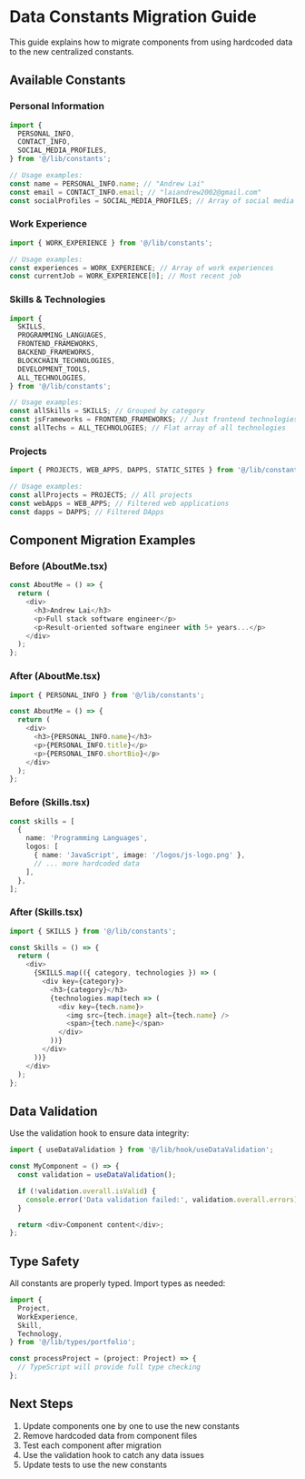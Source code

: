 # Data Constants Migration Guide

This guide explains how to migrate components from using hardcoded data to the new centralized constants.

## Available Constants

### Personal Information

```typescript
import {
  PERSONAL_INFO,
  CONTACT_INFO,
  SOCIAL_MEDIA_PROFILES,
} from '@/lib/constants';

// Usage examples:
const name = PERSONAL_INFO.name; // "Andrew Lai"
const email = CONTACT_INFO.email; // "laiandrew2002@gmail.com"
const socialProfiles = SOCIAL_MEDIA_PROFILES; // Array of social media links
```

### Work Experience

```typescript
import { WORK_EXPERIENCE } from '@/lib/constants';

// Usage examples:
const experiences = WORK_EXPERIENCE; // Array of work experiences
const currentJob = WORK_EXPERIENCE[0]; // Most recent job
```

### Skills & Technologies

```typescript
import {
  SKILLS,
  PROGRAMMING_LANGUAGES,
  FRONTEND_FRAMEWORKS,
  BACKEND_FRAMEWORKS,
  BLOCKCHAIN_TECHNOLOGIES,
  DEVELOPMENT_TOOLS,
  ALL_TECHNOLOGIES,
} from '@/lib/constants';

// Usage examples:
const allSkills = SKILLS; // Grouped by category
const jsFrameworks = FRONTEND_FRAMEWORKS; // Just frontend technologies
const allTechs = ALL_TECHNOLOGIES; // Flat array of all technologies
```

### Projects

```typescript
import { PROJECTS, WEB_APPS, DAPPS, STATIC_SITES } from '@/lib/constants';

// Usage examples:
const allProjects = PROJECTS; // All projects
const webApps = WEB_APPS; // Filtered web applications
const dapps = DAPPS; // Filtered DApps
```

## Component Migration Examples

### Before (AboutMe.tsx)

```typescript
const AboutMe = () => {
  return (
    <div>
      <h3>Andrew Lai</h3>
      <p>Full stack software engineer</p>
      <p>Result-oriented software engineer with 5+ years...</p>
    </div>
  );
};
```

### After (AboutMe.tsx)

```typescript
import { PERSONAL_INFO } from '@/lib/constants';

const AboutMe = () => {
  return (
    <div>
      <h3>{PERSONAL_INFO.name}</h3>
      <p>{PERSONAL_INFO.title}</p>
      <p>{PERSONAL_INFO.shortBio}</p>
    </div>
  );
};
```

### Before (Skills.tsx)

```typescript
const skills = [
  {
    name: 'Programming Languages',
    logos: [
      { name: 'JavaScript', image: '/logos/js-logo.png' },
      // ... more hardcoded data
    ],
  },
];
```

### After (Skills.tsx)

```typescript
import { SKILLS } from '@/lib/constants';

const Skills = () => {
  return (
    <div>
      {SKILLS.map(({ category, technologies }) => (
        <div key={category}>
          <h3>{category}</h3>
          {technologies.map(tech => (
            <div key={tech.name}>
              <img src={tech.image} alt={tech.name} />
              <span>{tech.name}</span>
            </div>
          ))}
        </div>
      ))}
    </div>
  );
};
```

## Data Validation

Use the validation hook to ensure data integrity:

```typescript
import { useDataValidation } from '@/lib/hook/useDataValidation';

const MyComponent = () => {
  const validation = useDataValidation();

  if (!validation.overall.isValid) {
    console.error('Data validation failed:', validation.overall.errors);
  }

  return <div>Component content</div>;
};
```

## Type Safety

All constants are properly typed. Import types as needed:

```typescript
import {
  Project,
  WorkExperience,
  Skill,
  Technology,
} from '@/lib/types/portfolio';

const processProject = (project: Project) => {
  // TypeScript will provide full type checking
};
```

## Next Steps

1. Update components one by one to use the new constants
2. Remove hardcoded data from component files
3. Test each component after migration
4. Use the validation hook to catch any data issues
5. Update tests to use the new constants
